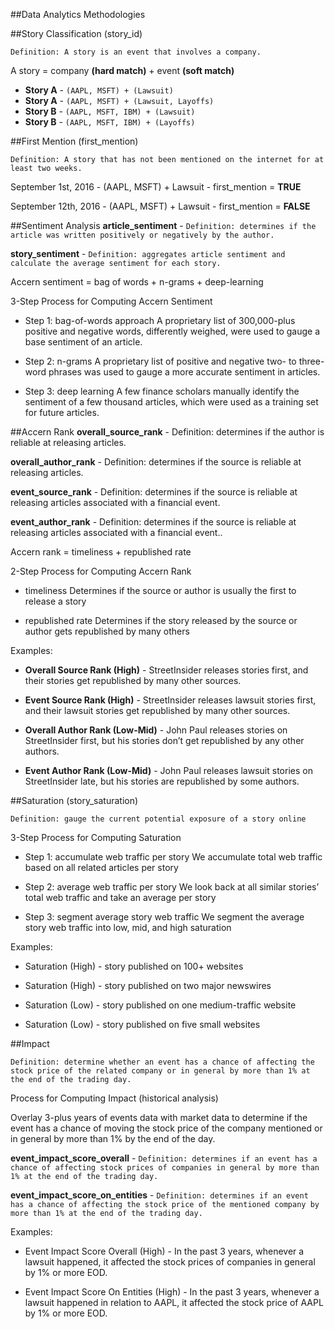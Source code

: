 ##Data Analytics Methodologies

##Story Classification (story_id)

`Definition: A story is an event that involves a company.`

A story = company **(hard match)** + event **(soft match)**

* **Story A** - `(AAPL, MSFT) + (Lawsuit)`
* **Story A** - `(AAPL, MSFT) + (Lawsuit, Layoffs)`
* **Story B** - `(AAPL, MSFT, IBM) + (Lawsuit)`
* **Story B** - `(AAPL, MSFT, IBM) + (Layoffs)`

##First Mention (first_mention)

`Definition: A story that has not been mentioned on the internet for at least two weeks.`

September 1st, 2016 - (AAPL, MSFT) + Lawsuit - first_mention = **TRUE**

September 12th, 2016 - (AAPL, MSFT) + Lawsuit - first_mention = **FALSE**

##Sentiment Analysis
**article_sentiment** - `Definition: determines if the article was written positively or negatively by the author.`

**story_sentiment** - `Definition: aggregates article sentiment and calculate the average sentiment for each story.`

Accern sentiment = bag of words + n-grams + deep-learning

3-Step Process for Computing Accern Sentiment

- Step 1: bag-of-words approach
A proprietary list of 300,000-plus positive and negative words, differently weighed, were used to gauge a base sentiment of an article.

- Step 2: n-grams
A proprietary list of positive and negative two- to three-word phrases was used to gauge a
more accurate sentiment in articles. 

- Step 3: deep learning
A few finance scholars manually identify the sentiment of a few thousand articles, which were used as a training set for future articles.

##Accern Rank
**overall_source_rank** - Definition: determines if the author is reliable at releasing articles. 

**overall_author_rank** - Definition: determines if the source is reliable at releasing articles. 

**event_source_rank** - Definition: determines if the source is reliable at releasing articles associated with a financial event. 

**event_author_rank** - Definition: determines if the source is reliable at releasing articles associated with a financial event.. 

Accern rank = timeliness + republished rate

2-Step Process for Computing Accern Rank

- timeliness
Determines if the source or author is usually the first to release a story

- republished rate
Determines if the story released by the source or author gets republished by many others 

Examples:
 
- **Overall Source Rank (High)** - StreetInsider releases stories first, and their stories get republished by many other sources.
 
- **Event Source Rank (High)** - StreetInsider releases lawsuit stories first, and their lawsuit stories get republished by many other sources.

- **Overall Author Rank (Low-Mid)** - John Paul releases stories on StreetInsider first, but his stories don’t get republished by any other authors.

- **Event Author Rank (Low-Mid)** - John Paul releases lawsuit stories on StreetInsider late, but his stories are republished by some authors.

##Saturation (story_saturation)

`Definition: gauge the current potential exposure of a story online`

3-Step Process for Computing Saturation

- Step 1: accumulate web traffic per story
We accumulate total web traffic based on all related articles per story

- Step 2: average web traffic per story
We look back at all similar stories’ total web traffic and take an average per story 

- Step 3: segment average story web traffic
We segment the average story web traffic into low, mid, and high saturation 

Examples:
 
- Saturation (High) - story published on 100+ websites
 
- Saturation (High) - story published on two major newswires

- Saturation (Low) - story published on one medium-traffic website

- Saturation (Low) - story published on five small websites


##Impact

`Definition: determine whether an event has a chance of affecting the stock price of the related company or in general by more than 1% at the end of the trading day.`

Process for Computing Impact (historical analysis)

Overlay 3-plus years of events data with market data to determine if the event has a chance of moving the stock price of the company mentioned or in general by more than 1% by the end of the day.

**event_impact_score_overall** - `Definition: determines if an event has a chance of affecting stock prices of companies in general by more than 1% at the end of the trading day.`

**event_impact_score_on_entities** - `Definition: determines if an event has a chance of affecting the stock price of the mentioned company by more than 1% at the end of the trading day.`

Examples:

- Event Impact Score Overall (High) - In the past 3 years, whenever a lawsuit happened, it affected the stock prices of companies in general by 1% or more EOD.

- Event Impact Score On Entities (High) - In the past 3 years, whenever a lawsuit happened in relation to AAPL, it affected the stock price of AAPL by 1% or more EOD.
